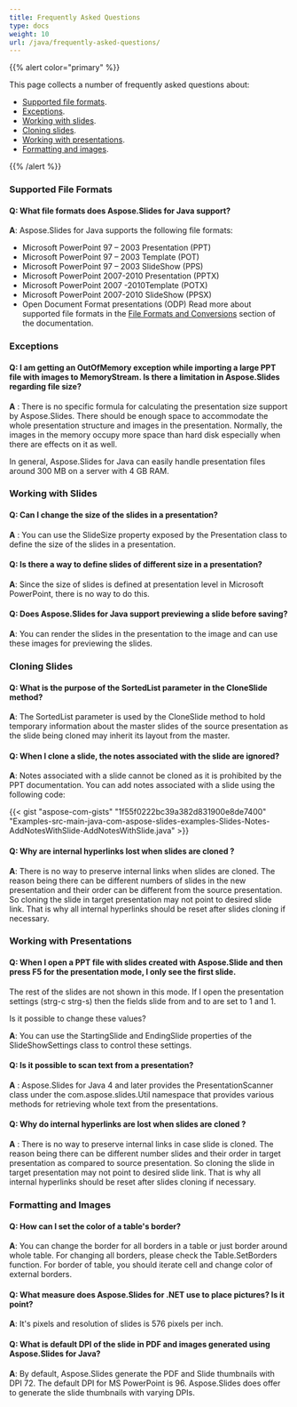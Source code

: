 ```yaml
---
title: Frequently Asked Questions
type: docs
weight: 10
url: /java/frequently-asked-questions/
---
```


{{% alert color="primary" %}} 

This page collects a number of frequently asked questions about:

- [Supported file formats](/slides/java/frequently-asked-questions-html/).
- [Exceptions](/slides/java/frequently-asked-questions-html/).
- [Working with slides](/slides/java/frequently-asked-questions-html/).
- [Cloning slides](/slides/java/frequently-asked-questions-html/).
- [Working with presentations](/slides/java/frequently-asked-questions-html/).
- [Formatting and images](/slides/java/frequently-asked-questions-html/).

{{% /alert %}} 
### **Supported File Formats**
#### **Q: What file formats does Aspose.Slides for Java support?**
**A**: Aspose.Slides for Java supports the following file formats:

- Microsoft PowerPoint 97 – 2003 Presentation (PPT)
- Microsoft PowerPoint 97 – 2003 Template (POT)
- Microsoft PowerPoint 97 – 2003 SlideShow (PPS)
- Microsoft PowerPoint 2007-2010 Presentation (PPTX)
- Microsoft PowerPoint 2007 -2010Template (POTX)
- Microsoft PowerPoint 2007-2010 SlideShow (PPSX)
- Open Document Format presentations (ODP)
  Read more about supported file formats in the [File Formats and Conversions](/slides/java/file-formats-and-conversions-html/) section of the documentation.
### **Exceptions**
#### **Q: I am getting an OutOfMemory exception while importing a large PPT file with images to MemoryStream. Is there a limitation in Aspose.Slides regarding file size?**
**A** : There is no specific formula for calculating the presentation size support by Aspose.Slides. There should be enough space to accommodate the whole presentation structure and images in the presentation. Normally, the images in the memory occupy more space than hard disk especially when there are effects on it as well.

In general, Aspose.Slides for Java can easily handle presentation files around 300 MB on a server with 4 GB RAM.
### **Working with Slides**
#### **Q: Can I change the size of the slides in a presentation?**
**A** : You can use the SlideSize property exposed by the Presentation class to define the size of the slides in a presentation.
#### **Q: Is there a way to define slides of different size in a presentation?**
**A**: Since the size of slides is defined at presentation level in Microsoft PowerPoint, there is no way to do this.
#### **Q: Does Aspose.Slides for Java support previewing a slide before saving?**
**A**: You can render the slides in the presentation to the image and can use these images for previewing the slides.
### **Cloning Slides**
#### **Q: What is the purpose of the SortedList parameter in the CloneSlide method?**
**A**: The SortedList parameter is used by the CloneSlide method to hold temporary information about the master slides of the source presentation as the slide being cloned may inherit its layout from the master.
#### **Q: When I clone a slide, the notes associated with the slide are ignored?**
**A**: Notes associated with a slide cannot be cloned as it is prohibited by the PPT documentation. You can add notes associated with a slide using the following code:

{{< gist "aspose-com-gists" "1f55f0222bc39a382d831900e8de7400" "Examples-src-main-java-com-aspose-slides-examples-Slides-Notes-AddNotesWithSlide-AddNotesWithSlide.java" >}}
#### **Q: Why are internal hyperlinks lost when slides are cloned ?**
**A**: There is no way to preserve internal links when slides are cloned. The reason being there can be different numbers of slides in the new presentation and their order can be different from the source presentation. So cloning the slide in target presentation may not point to desired slide link. That is why all internal hyperlinks should be reset after slides cloning if necessary.
### **Working with Presentations**
#### **Q: When I open a PPT file with slides created with Aspose.Slide and then press F5 for the presentation mode, I only see the first slide.**
The rest of the slides are not shown in this mode. If I open the presentation settings (strg-c strg-s) then the fields slide from and to are set to 1 and 1.

Is it possible to change these values?

**A**: You can use the StartingSlide and EndingSlide properties of the SlideShowSettings class to control these settings.
#### **Q: Is it possible to scan text from a presentation?**
**A** : Aspose.Slides for Java 4 and later provides the PresentationScanner class under the com.aspose.slides.Util namespace that provides various methods for retrieving whole text from the presentations.
#### **Q: Why do internal hyperlinks are lost when slides are cloned ?**
**A** : There is no way to preserve internal links in case slide is cloned. The reason being there can be different number slides and their order in target presentation as compared to source presentation. So cloning the slide in target presentation may not point to desired slide link. That is why all internal hyperlinks should be reset after slides cloning if necessary.
### **Formatting and Images**
#### **Q: How can I set the color of a table's border?**
**A**: You can change the border for all borders in a table or just border around whole table. For changing all borders, please check the Table.SetBorders function. For border of table, you should iterate cell and change color of external borders.
#### **Q: What measure does Aspose.Slides for .NET use to place pictures? Is it point?**
**A**: It's pixels and resolution of slides is 576 pixels per inch.
#### **Q: What is default DPI of the slide in PDF and images generated using Aspose.Slides for Java?**
**A**: By default, Aspose.Slides generate the PDF and Slide thumbnails with DPI 72. The default DPI for MS PowerPoint is 96. Aspose.Slides does offer to generate the slide thumbnails with varying DPIs.
